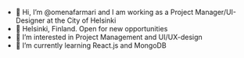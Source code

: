 - 👋 Hi, I’m @omenafarmari and I am working as a Project Manager/UI-Designer at the City of Helsinki
- 📍 Helsinki, Finland. Open for new opportunities
- 👀 I’m interested in Project Management and UI/UX-design
- 🌱 I’m currently learning React.js and MongoDB



